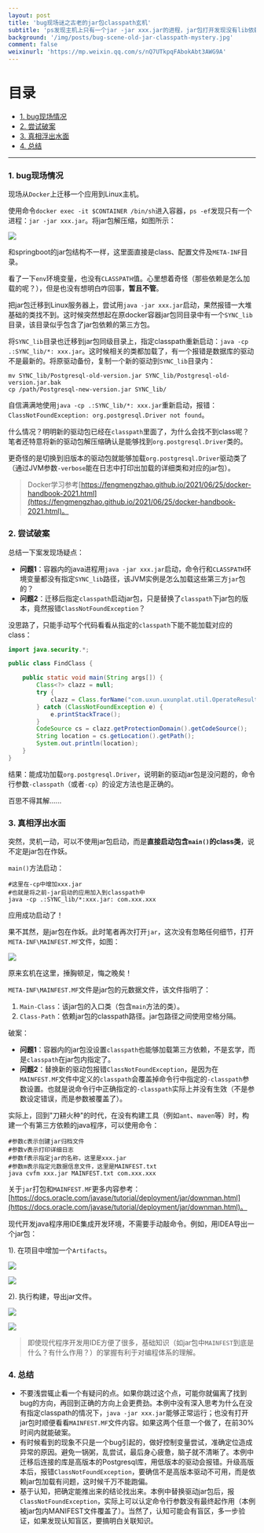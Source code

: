 ```yaml
---
layout: post
title: 'bug现场谜之古老的jar包classpath玄机'
subtitle: 'ps发现主机上只有一个jar -jar xxx.jar的进程，jar包打开发现没有lib依赖包，启动进程中也没有-classpath值，系统环境变量也没有，它是怎么加载依赖启动的？'
background: '/img/posts/bug-scene-old-jar-classpath-mystery.jpg'
comment: false
weixinurl: 'https://mp.weixin.qq.com/s/nQ7UTkpqFAbokAbt3AWG9A'
---
```


# 目录

- [1. bug现场情况](#1)
- [2. 尝试破案](#2)
- [3. 真相浮出水面](#3)
- [4. 总结](#4)

---

<h3 id="1">1. bug现场情况</h3>

现场从`Docker`上迁移一个应用到Linux主机。

使用命令`docker exec -it $CONTAINER /bin/sh`进入容器，`ps -ef`发现只有一个进程：`jar -jar xxx.jar`。将jar包解压缩，如图所示：

![](/img/posts/common-jar-structure.jpg)

和springboot的jar包结构不一样，这里面直接是class、配置文件及`META-INF`目录。

看了一下`env`环境变量，也没有`CLASSPATH`值。心里想着奇怪（那些依赖是怎么加载的呢？），但是也没有想明白咋回事，**暂且不管**。

把jar包迁移到Linux服务器上，尝试用`java -jar xxx.jar`启动，果然报错一大堆基础的类找不到。这时候突然想起在原docker容器jar包同目录中有一个`SYNC_lib`目录，该目录似乎包含了jar包依赖的第三方包。

将`SYNC_lib`目录也迁移到jar包同级目录上，指定classpath重新启动：`java -cp .:SYNC_lib/*: xxx.jar`。这时候相关的类都加载了，有一个报错是数据库的驱动不是最新的。将原驱动备份，复制一个新的驱动到`SYNC_lib`目录内：

```shell
mv SYNC_lib/Postgresql-old-version.jar SYNC_lib/Postgresql-old-version.jar.bak
cp /path/Postgresql-new-version.jar SYNC_lib/
```

自信满满地使用`java -cp .:SYNC_lib/*: xxx.jar`重新启动，报错：`ClassNotFoundException: org.postgresql.Driver not found`。

什么情况？明明新的驱动包已经在`classpath`里面了，为什么会找不到class呢？笔者还特意将新的驱动包解压缩确认是能够找到`org.postgresql.Driver`类的。

更奇怪的是切换到旧版本的驱动包就能够加载`org.postgresql.Driver`驱动类了（通过JVM参数`-verbose`能在日志中打印出加载的详细类和对应的jar包）。

> Docker学习参考[https://fengmengzhao.github.io/2021/06/25/docker-handbook-2021.html](https://fengmengzhao.github.io/2021/06/25/docker-handbook-2021.html)。

<h3 id="2">2. 尝试破案</h3>

总结一下案发现场疑点：

- **问题1**：容器内的java进程用`java -jar xxx.jar`启动，命令行和`CLASSPATH`环境变量都没有指定`SYNC_lib`路径，该JVM实例是怎么加载这些第三方`jar`包的？
- **问题2**：迁移后指定`classpath`启动jar包，只是替换了`classpath`下jar包的版本，竟然报错`ClassNotFoundException`？

没思路了，只能手动写个代码看看从指定的`classpath`下能不能加载对应的class：

```java
import java.security.*;

public class FindClass {

    public static void main(String args[]) {
        Class<?> clazz = null;
        try {
            clazz = Class.forName("com.uxun.uxunplat.util.OperateResult");
        } catch (ClassNotFoundException e) {
            e.printStackTrace();
        }
        CodeSource cs = clazz.getProtectionDomain().getCodeSource();
        String location = cs.getLocation().getPath();
        System.out.println(location);
    }
}
```

结果：能成功加载`org.postgresql.Driver`，说明新的驱动jar包是没问题的，命令行参数`-classpath`（或者`-cp`）的设定方法也是正确的。

百思不得其解......

<h3 id="3">3. 真相浮出水面</h3>

突然，灵机一动，可以不使用jar包启动，而是**直接启动包含`main()`的class类**，说不定是jar包在作妖。

`main()`方法启动：

```shell
#这里在-cp中增加xxx.jar
#也就是将之前-jar启动的应用加入到classpath中
java -cp .:SYNC_lib/*:xxx.jar: com.xxx.xxx
```

应用成功启动了！

果不其然，是jar包在作妖。此时笔者再次打开`jar`，这次没有忽略任何细节，打开`META-INF\MAINFEST.MF`文件，如图：

![](/img/posts/common-jar-MANIFEST.jpg)

原来玄机在这里，捶胸顿足，悔之晚矣！

`META-INF\MAINFEST.MF`文件是jar包的元数据文件，该文件指明了：

1. `Main-Class`：该jar包的入口类（包含`main`方法的类）。
2. `Class-Path`：依赖jar包的classpath路径。jar包路径之间使用空格分隔。

破案：

- **问题1**：容器内的jar包没设置`classpath`也能够加载第三方依赖，不是玄学，而是`classpath`在jar包内指定了。
- **问题2**：替换新的驱动包报错`ClassNotFoundException`，是因为在`MAINFEST.MF`文件中定义的`classpath`会覆盖掉命令行中指定的`-classpath`参数设置。也就是说命令行中正确指定的`-classpath`实际上并没有生效（不是参数设定错误，而是参数被覆盖了）。

实际上，回到"刀耕火种"的时代，在没有构建工具（例如`ant`、`maven`等）时，构建一个有第三方依赖的java程序，可以使用命令：

```shell
#参数c表示创建jar归档文件
#参数v表示打印详细日志
#参数f表示指定jar的名称，这里是xxx.jar
#参数m表示指定元数据信息文件，这里是MAINFEST.txt
java cvfm xxx.jar MAINFEST.txt com.xxx.xxx
```

关于`jar`打包和`MAINFEST.MF`更多内容参考：[https://docs.oracle.com/javase/tutorial/deployment/jar/downman.html](https://docs.oracle.com/javase/tutorial/deployment/jar/downman.html)。

现代开发java程序用IDE集成开发环境，不需要手动敲命令。例如，用IDEA导出一个jar包：

1). 在项目中增加一个`Artifacts`。

![](/img/posts/IDEA-export-jar-1.jpg)

![](/img/posts/IDEA-export-jar-2.jpg)

2). 执行构建，导出jar文件。

![](/img/posts/IDEA-export-jar-3.jpg)

![](/img/posts/IDEA-export-jar-4.jpg)

> 即使现代程序开发用IDE方便了很多，基础知识（如jar包中`MAINFEST`到底是什么？有什么作用？）的掌握有利于对编程体系的理解。

<h3 id="4">4. 总结</h3>

- 不要浅尝辄止看一个有疑问的点。如果你跳过这个点，可能你就偏离了找到bug的方向，再回到正确的方向上会更费劲。本例中没有深入思考为什么在没有指定classpath的情况下，`java -jar xxx.jar`能够正常运行；也没有打开jar包时顺便看看`MAINFEST.MF`文件内容。如果这两个任意一个做了，在前30%时间内就能破案。
- 有时候看到的现象不只是一个bug引起的，做好控制变量尝试，准确定位造成异常的原因。避免一锅粥，乱尝试，最后身心疲惫，脑子就不清晰了。本例中迁移后连接的库是高版本的Postgresql库，用低版本的驱动会报错。升级高版本后，报错`ClassNotFoundException`，要确信不是高版本驱动不可用，而是依赖jar包加载有问题，这时候千万不能跑偏。
- 基于认知，把确定能推出来的结论找出来。本例中替换驱动jar包后，报`ClassNotFoundException`，实际上可以认定命令行参数没有最终起作用（本例被jar包内MANIFEST文件覆盖了）。当然了，认知可能会有盲区，多一步验证，如果发现认知盲区，要搞明白关联知识。
